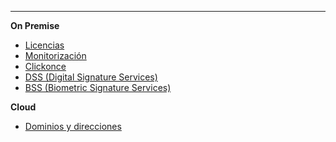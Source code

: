 <!-- markdownlint-disable-next-line first-line-heading
**Saas**
- [Introducción](introduction)
 -->
---

**On Premise**

<!--* [Home](/)-->
* [Licencias](/es/license/license)
* [Monitorización](/es/monitor/monitor)
* [Clickonce](/es/clickonce/clickonce)
* [DSS (Digital Signature Services)](/es/dss/installation-guide)
* [BSS (Biometric Signature Services)](/es/bss/installation-guide)
<!--* [Biosigner](/es-es/biosigner)-->

**Cloud**

* [Dominios y direcciones](/es/cloud/ips)
